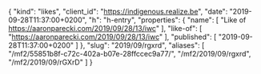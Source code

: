 {
  "kind": "likes",
  "client_id": "https://indigenous.realize.be",
  "date": "2019-09-28T11:37:00+0200",
  "h": "h-entry",
  "properties": {
    "name": [
      "Like of https://aaronparecki.com/2019/09/28/13/iwc"
    ],
    "like-of": [
      "https://aaronparecki.com/2019/09/28/13/iwc"
    ],
    "published": [
      "2019-09-28T11:37:00+0200"
    ]
  },
  "slug": "2019/09/rgxrd",
  "aliases": [
    "/mf2/55851b8f-c72c-402a-b07e-28ffccec9a77/",
    "/mf2/2019/09/rgxrd",
    "/mf2/2019/09/rGXrD"
  ]
}
